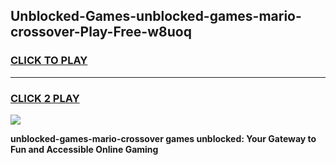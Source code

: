 
## Unblocked-Games-unblocked-games-mario-crossover-Play-Free-w8uoq
<h3>
<a href="https://premium76.site?title=unblocked-games-mario-crossover&ref=19M">CLICK TO PLAY</a></h3>
<hr>

<h3>
<a href="https://premium76.site?title=unblocked-games-mario-crossover&ref=19M">CLICK 2 PLAY</a>
  
</h3>

<a href="https://premium76.site?title=unblocked-games-mario-crossover&ref=19M"><img src="https://clearcache.store/games.png"></a>


**unblocked-games-mario-crossover games unblocked: Your Gateway to Fun and Accessible Online Gaming**
